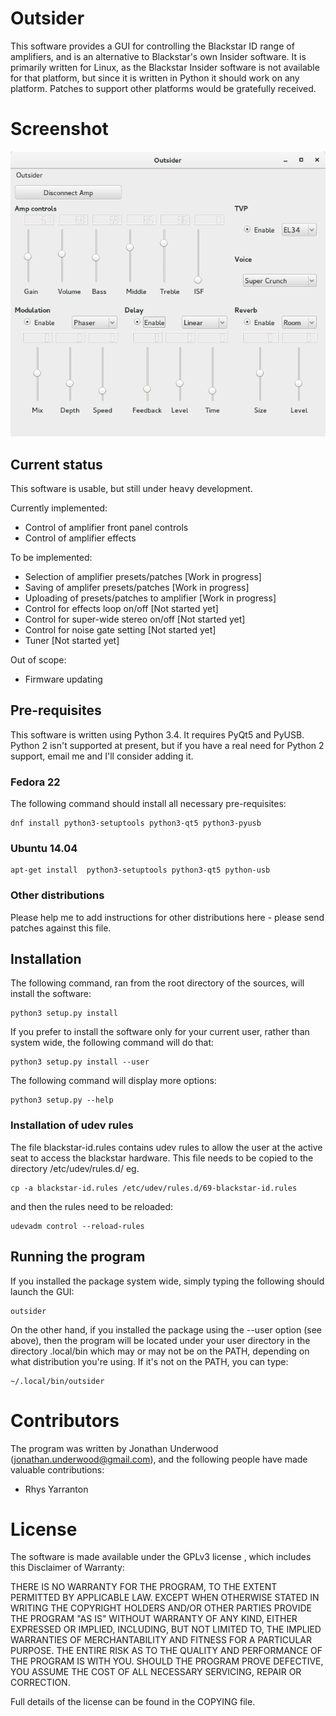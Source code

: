 # Outsider

This software provides a GUI for controlling the Blackstar ID range of
amplifiers, and is an alternative to Blackstar's own Insider
software. It is primarily written for Linux, as the Blackstar Insider
software is not available for that platform, but since it is written
in Python it should work on any platform. Patches to support other
platforms would be gratefully received.

# Screenshot

![A screenshot to whet your apetite:](./outsider-screenshot.png?raw=true "Screenshot")

## Current status

This software is usable, but still under heavy development.

Currently implemented:
- Control of amplifier front panel controls
- Control of amplifier effects

To be implemented:
- Selection of amplifier presets/patches [Work in progress]
- Saving of amplifer presets/patches [Work in progress]
- Uploading of presets/patches to amplifier [Work in progress]
- Control for effects loop on/off [Not started yet]
- Control for super-wide stereo on/off [Not started yet]
- Control for noise gate setting [Not started yet]
- Tuner [Not started yet]

Out of scope:
- Firmware updating

## Pre-requisites

This software is written using Python 3.4. It requires PyQt5 and
PyUSB. Python 2 isn't supported at present, but if you have a real
need for Python 2 support, email me and I'll consider adding it.

### Fedora 22
The following command should install all necessary pre-requisites:

    dnf install python3-setuptools python3-qt5 python3-pyusb

### Ubuntu 14.04

    apt-get install  python3-setuptools python3-qt5 python-usb

### Other distributions

Please help me to add instructions for other distributions here -
please send patches against this file.

## Installation

The following command, ran from the root directory of the sources,
will install the software:

    python3 setup.py install

If you prefer to install the software only for your current user,
rather than system wide, the following command will do that:

    python3 setup.py install --user

The following command will display more options:

    python3 setup.py --help

### Installation of udev rules

The file blackstar-id.rules contains udev rules to allow the user at
the active seat to access the blackstar hardware. This file needs to
be copied to the directory /etc/udev/rules.d/ eg.

    cp -a blackstar-id.rules /etc/udev/rules.d/69-blackstar-id.rules

and then the rules need to be reloaded:

    udevadm control --reload-rules

## Running the program

If you installed the package system wide, simply typing the following
should launch the GUI:

    outsider

On the other hand, if you installed the package using the --user
option (see above), then the program will be located under your user
directory in the directory .local/bin which may or may not be on the
PATH, depending on what distribution you're using. If it's not on the
PATH, you can type:

    ~/.local/bin/outsider

# Contributors

The program was written by Jonathan Underwood
(jonathan.underwood@gmail.com), and the following people have made
valuable contributions:

- Rhys Yarranton 

# License

The software is made available under the GPLv3 license , which
includes this Disclaimer of Warranty:

THERE IS NO WARRANTY FOR THE PROGRAM, TO THE EXTENT PERMITTED BY
APPLICABLE LAW.  EXCEPT WHEN OTHERWISE STATED IN WRITING THE COPYRIGHT
HOLDERS AND/OR OTHER PARTIES PROVIDE THE PROGRAM "AS IS" WITHOUT
WARRANTY OF ANY KIND, EITHER EXPRESSED OR IMPLIED, INCLUDING, BUT NOT
LIMITED TO, THE IMPLIED WARRANTIES OF MERCHANTABILITY AND FITNESS FOR
A PARTICULAR PURPOSE.  THE ENTIRE RISK AS TO THE QUALITY AND
PERFORMANCE OF THE PROGRAM IS WITH YOU.  SHOULD THE PROGRAM PROVE
DEFECTIVE, YOU ASSUME THE COST OF ALL NECESSARY SERVICING, REPAIR OR
CORRECTION.

Full details of the license can be found in the COPYING file.
